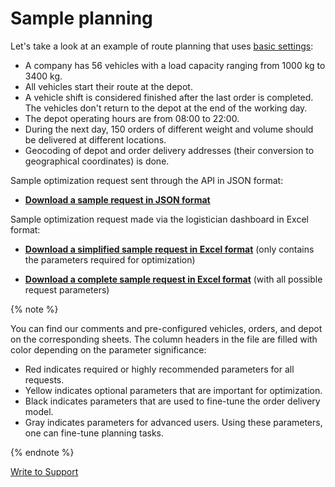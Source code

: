 # Sample planning

Let's take a look at an example of route planning that uses [basic settings](quickstart.md):

- A company has 56 vehicles with a load capacity ranging from 1000 kg to 3400 kg.
- All vehicles start their route at the depot.
- A vehicle shift is considered finished after the last order is completed. The vehicles don't return to the depot at the end of the working day.
- The depot operating hours are from 08:00 to 22:00.
- During the next day, 150 orders of different weight and volume should be delivered at different locations.
- Geocoding of depot and order delivery addresses (their conversion to geographical coordinates) is done.

Sample optimization request sent through the API in JSON format:

- **[Download a sample request in JSON format](https://courier.yandex.ru/vrs/api/v1/log/request/618dfd6e-dcaf6824-b5bb4908-974fa72c)**

Sample optimization request made via the logistician dashboard in Excel format:

- **[Download a simplified sample request in Excel format](https://courier.yandex.ru/vrs-doc/mvrp-example-easy.xlsx)** (only contains the parameters required for optimization)

- **[Download a complete sample request in Excel format](https://courier-admin.s3.yandex.net/mvrp-example.xlsx)** (with all possible request parameters)

{% note %}

You can find our comments and pre-configured vehicles, orders, and depot on the corresponding sheets. The column headers in the file are filled with color depending on the parameter significance:

- Red indicates required or highly recommended parameters for all requests.
- Yellow indicates optional parameters that are important for optimization.
- Black indicates parameters that are used to fine-tune the order delivery model.
- Gray indicates parameters for advanced users. Using these parameters, one can fine-tune planning tasks.

{% endnote %}

<p class="p"><a href="feedback.html" class="xref button">Write to Support</a></p>

